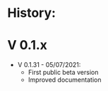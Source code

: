 
# History:

# V  0.1.x
* V  0.1.31 - 05/07/2021:
	- First public beta version
	- Improved documentation



